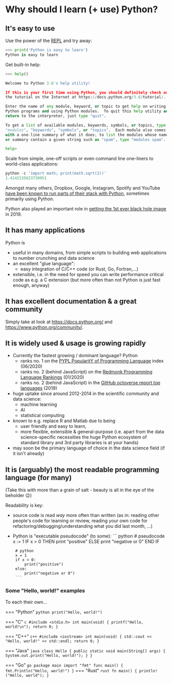# Why should I learn (+ use) Python?

## It's easy to use

Use the power of the [REPL](https://en.wikipedia.org/wiki/Read%E2%80%93eval%E2%80%93print_loop) and try away:

``` python
>>> print('Python is easy to learn')
Python is easy to learn
```

Get built-in help:

``` python
>>> help()

Welcome to Python 3.6's help utility!

If this is your first time using Python, you should definitely check out
the tutorial on the Internet at https://docs.python.org/3.6/tutorial/.

Enter the name of any module, keyword, or topic to get help on writing
Python programs and using Python modules.  To quit this help utility and
return to the interpreter, just type "quit".

To get a list of available modules, keywords, symbols, or topics, type
"modules", "keywords", "symbols", or "topics".  Each module also comes
with a one-line summary of what it does; to list the modules whose name
or summary contain a given string such as "spam", type "modules spam".

help> 
```

Scale from simple, one-off scripts or even command line one-liners to
world-class applications:

``` python
python -c 'import math; print(math.sqrt(2))'
1.4142135623730951
```

Amongst many others, Dropbox, Google, Instagram, Spotify and YouTube [have been
known to run parts of their stack with Python](https://codeinstitute.net/blog/7-popular-software-programs-written-in-python/),
sometimes primarily using Python.

Python also played an important role in [getting the 1st ever black hole
image](https://www.blog.pythonlibrary.org/2019/04/11/python-used-to-take-photo-of-black-hole/)
in 2019.

## It has many applications
Python is

- useful in many domains, from simple scripts to building web applications to
  number crunching and data science
- an excellent "glue language":
  - easy integration of C/C++ code (or Rust, Go, Fortran,...)
- extensible, i.e. in the need for speed you can write performance critical
  code as e.g. a C extension (but more often than not Python is just fast 
  enough, anyway)
  
 
## It has excellent documentation & a great community

Simply take at look at https://docs.python.org/ and
https://www.python.org/community/.

## It is widely used & usage is growing rapidly

- Currently the fastest growing / dominant language? Python
    - ranks no. 1 on the [PYPL PopularitY of Programming Language](http://pypl.github.io/PYPL.html) index (06/2020)
    - ranks no. 2 (behind JavaScript) on the [Redmonk Programming Language Rankings](https://redmonk.com/sogrady/2020/02/28/language-rankings-1-20/?utm_source=rss&utm_medium=rss&utm_campaign=language-rankings-1-20) (01/2020)
    - ranks no. 2 (behind JavaScript) in the [GitHub octoverse report top languages](https://octoverse.github.com/#top-languages) (2019)
- huge uptake since around 2012-2014 in the scientific community and data
  science:
    - machine learning
    - AI
    - statistical computing
- known to e.g. replace R and Matlab due to being
    - user friendly and easy to learn,
    - more flexible, extensible & general-purpose (i.e. apart from the data
      science-specific necessities the huge Python ecosystem of standard
      library and 3rd party libraries is at your hands)
- may soon be the primary language of choice in the data science field (if it
  isn't already)
 
## It is (arguably) the most readable programming language (for many)
(Take this with more than a grain of salt - beauty is all in the eye of the
beholder :wink:)

Readability is key:

 - source code is read *way* more often than written (as in: reading other
   people's code for learning or review, reading your own code for 
   refactoring/debugging/understanding what you did last month, ...)
 - Python is "executable pseudocode" (to some):
        ``` python
        # pseudocode
        x := 1
        IF x > 0 THEN
            print "positive" 
        ELSE
            print "negative or 0" 
        END IF


        # python
        x = 1
        if x > 0:
            print("positive")
        else:
            print("negative or 0")
        ```
       

### Some "Hello, world!" examples

To each their own...

=== "Python"
    ``` python
    print("Hello, world!")
    ```

=== "C"
    ``` c
    #include <stdio.h>
    int main(void)
    {
        printf("Hello, world!\n");
        return 0;
    }
    ```

=== "C++"
    ``` c++
    #include <iostream>
    int main(void)
    {
        std::cout << "Hello, world!" << std::endl;
        return 0;
    }
    ```

=== "Java"
    ``` java
    class Hello {
        public static void main(String[] args) {
            System.out.print("Hello, world!");
        }
    }
    ```

=== "Go"
    ``` go
    package main
    import "fmt"
    func main() {
        fmt.Println("Hello, world!")
    }
    ```
=== "Rust"
    ``` rust
    fn main() {
      println!("Hello, world");
    }
    ```
